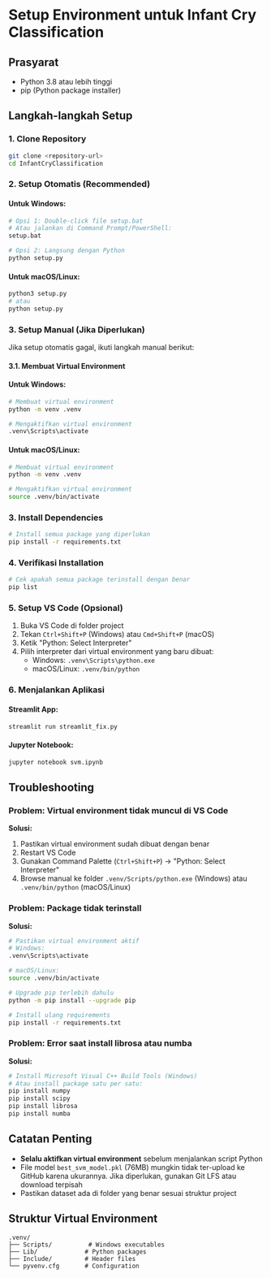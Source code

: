 # Setup Environment untuk Infant Cry Classification

## Prasyarat
- Python 3.8 atau lebih tinggi
- pip (Python package installer)

## Langkah-langkah Setup

### 1. Clone Repository
```bash
git clone <repository-url>
cd InfantCryClassification
```

### 2. Setup Otomatis (Recommended)

#### Untuk Windows:
```bash
# Opsi 1: Double-click file setup.bat
# Atau jalankan di Command Prompt/PowerShell:
setup.bat

# Opsi 2: Langsung dengan Python
python setup.py
```

#### Untuk macOS/Linux:
```bash
python3 setup.py
# atau
python setup.py
```

### 3. Setup Manual (Jika Diperlukan)

Jika setup otomatis gagal, ikuti langkah manual berikut:

#### 3.1. Membuat Virtual Environment

#### Untuk Windows:
```bash
# Membuat virtual environment
python -m venv .venv

# Mengaktifkan virtual environment
.venv\Scripts\activate
```

#### Untuk macOS/Linux:
```bash
# Membuat virtual environment
python -m venv .venv

# Mengaktifkan virtual environment
source .venv/bin/activate
```

### 3. Install Dependencies
```bash
# Install semua package yang diperlukan
pip install -r requirements.txt
```

### 4. Verifikasi Installation
```bash
# Cek apakah semua package terinstall dengan benar
pip list
```

### 5. Setup VS Code (Opsional)

1. Buka VS Code di folder project
2. Tekan `Ctrl+Shift+P` (Windows) atau `Cmd+Shift+P` (macOS)
3. Ketik "Python: Select Interpreter"
4. Pilih interpreter dari virtual environment yang baru dibuat:
   - Windows: `.venv\Scripts\python.exe`
   - macOS/Linux: `.venv/bin/python`

### 6. Menjalankan Aplikasi

#### Streamlit App:
```bash
streamlit run streamlit_fix.py
```

#### Jupyter Notebook:
```bash
jupyter notebook svm.ipynb
```

## Troubleshooting

### Problem: Virtual environment tidak muncul di VS Code
**Solusi:**
1. Pastikan virtual environment sudah dibuat dengan benar
2. Restart VS Code
3. Gunakan Command Palette (`Ctrl+Shift+P`) → "Python: Select Interpreter"
4. Browse manual ke folder `.venv/Scripts/python.exe` (Windows) atau `.venv/bin/python` (macOS/Linux)

### Problem: Package tidak terinstall
**Solusi:**
```bash
# Pastikan virtual environment aktif
# Windows:
.venv\Scripts\activate

# macOS/Linux:
source .venv/bin/activate

# Upgrade pip terlebih dahulu
python -m pip install --upgrade pip

# Install ulang requirements
pip install -r requirements.txt
```

### Problem: Error saat install librosa atau numba
**Solusi:**
```bash
# Install Microsoft Visual C++ Build Tools (Windows)
# Atau install package satu per satu:
pip install numpy
pip install scipy
pip install librosa
pip install numba
```

## Catatan Penting

- **Selalu aktifkan virtual environment** sebelum menjalankan script Python
- File model `best_svm_model.pkl` (76MB) mungkin tidak ter-upload ke GitHub karena ukurannya. Jika diperlukan, gunakan Git LFS atau download terpisah
- Pastikan dataset ada di folder yang benar sesuai struktur project

## Struktur Virtual Environment
```
.venv/
├── Scripts/          # Windows executables
├── Lib/             # Python packages
├── Include/         # Header files
└── pyvenv.cfg       # Configuration
``` 